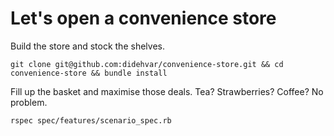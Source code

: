 # Let's open a convenience store

Build the store and stock the shelves.

`git clone git@github.com:didehvar/convenience-store.git && cd convenience-store && bundle install`

Fill up the basket and maximise those deals. Tea? Strawberries? Coffee? No problem.

`rspec spec/features/scenario_spec.rb`
